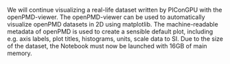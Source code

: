 We will continue visualizing a real-life dataset written by PIConGPU with the openPMD-viewer. The openPMD-viewer can be used to automatically visualize openPMD datasets in 2D using matplotlib. The machine-readable metadata of openPMD is used to create a sensible default plot, including e.g. axis labels, plot titles, histograms, units, scale data to SI.
Due to the size of the dataset, the Notebook must now be launched with 16GB of main memory.